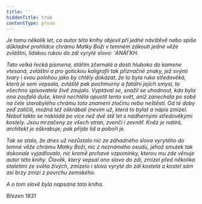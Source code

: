 ```yaml
---
title: ''
hiddenTitle: true
contentType: prose
---
```


_Je tomu několik let, co autor této knihy objevil při jedné návštěvě nebo spíše důkladné prohlídce chrámu Matky Boží v temném zákoutí jedné věže zvláštní, lidskou rukou do zdi vyryté slovo: ’АNÁГKH._

_Tato velká řecká písmena, stářím zčernalá a dosti hluboko do kamene vtesaná, zvláštní a pro gotickou kaligrafii tak příznačné znaky, jež svými tvary i svou polohou jako by chtěly dokázat, že to byla ruka středověká, která je sem vepsala, zvláště pak pochmurný a fatální jejich smysl, to všechno spisovatele živě zaujalo. Vyptával se, snažil se uhodnout, kdo byla ona zoufalá duše, která nechtěla opustit tento svět, aniž zanechala po sobě na čele starobylého chrámu toto znamení zločinu nebo neštěstí. Od té doby zeď zalíčili, možná též oškrábali (nevím už, která to byla) a nápis zmizel. Neboť takto se nakládá po více než dvě stě let s nádhernými středověkými kostely. Jsou mrzačeny ze všech stran, zvenčí i zevnitř. Kněz je natírá, architekt je oškrabuje; pak přijde lid a poboří je._

_Tak se stalo, že dnes už nezůstalo nic ze záhadného slova vyrytého do temné věže chrámu Matky Boží, nic z neznámého osudu, jehož smutek tak dokonale vyjadřovalo, nic kromě prchavé vzpomínky, kterou mu zde věnuje autor této knihy. Člověk, který vepsal ono slovo do zdi, zmizel před několika staletími ze světa živých, zmizelo i slovo vyryté do zdi kostela a kostel sám asi brzy zmizí z povrchu zemského._

_A o tom slově byla napsána tato kniha._

_Březen 1831_
